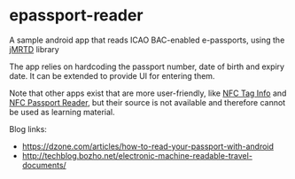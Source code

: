 # epassport-reader
A sample android app that reads ICAO BAC-enabled e-passports, using the [jMRTD](http://jmrtd.org/) library

The app relies on hardcoding the passport number, date of birth and expiry date. It can be extended to provide UI for entering them.

Note that other apps exist that are more user-friendly, like [NFC Tag Info](https://play.google.com/store/apps/details?id=at.mroland.android.apps.nfctaginfo)
and [NFC Passport Reader](https://play.google.com/store/apps/details?id=nl.innovalor.nfciddocshowcase), but their source is not available
and therefore cannot be used as learning material.

Blog links:
- https://dzone.com/articles/how-to-read-your-passport-with-android
- http://techblog.bozho.net/electronic-machine-readable-travel-documents/
